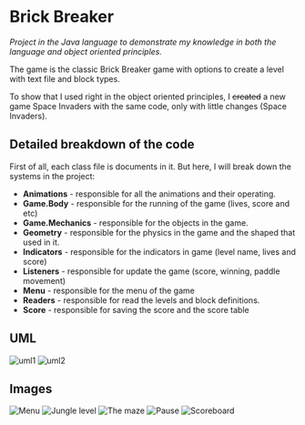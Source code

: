 # Brick Breaker

*Project in the Java language to demonstrate my knowledge in both  the language and object oriented principles.*

The game is the classic Brick Breaker game with options to create a level with text file and block types.

To show that I used right in the object oriented principles, I ~~created~~ a new game Space Invaders with the same code, only with little changes (Space Invaders).

## Detailed breakdown of the code
First of all, each class file is documents in it.
But here, I will break down the systems in the project:

 - **Animations** - responsible for all the animations and their operating.
 - **Game.Body** - responsible for the running of the game (lives, score and etc)
 - **Game.Mechanics** - responsible for the objects in the game.
 - **Geometry** - responsible for the physics in the game and the shaped that used in it.
 - **Indicators** - responsible for the indicators in game (level name, lives and score)
 - **Listeners** - responsible for update the  game (score, winning, paddle movement)
 - **Menu** - responsible for the menu of the game
 - **Readers** - responsible for read the levels and block definitions.
 - **Score** - responsible for saving the score and the score table

## UML
![uml1](https://i.imgur.com/EiYahOi.jpg)
![uml2](https://i.imgur.com/3jW9abP.jpg)

## Images
![Menu](https://i.imgur.com/0emaOD8.png)
![Jungle level](https://i.imgur.com/P7DBw1I.png)
![The maze](https://i.imgur.com/b0NVkAz.png)
![Pause](https://i.imgur.com/nDw25sG.png)
![Scoreboard](https://i.imgur.com/GFsqHMQ.png)
